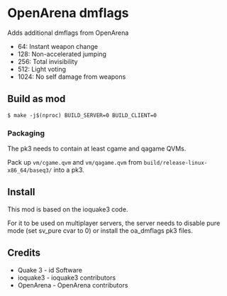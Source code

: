 # OpenArena dmflags

Adds additional dmflags from OpenArena

* 64: Instant weapon change
* 128: Non-accelerated jumping
* 256: Total invisibility
* 512: Light voting
* 1024: No self damage from weapons

## Build as mod

`$ make -j$(nproc) BUILD_SERVER=0 BUILD_CLIENT=0`

### Packaging

The pk3 needs to contain at least cgame and qagame QVMs.

Pack up `vm/cgame.qvm` and `vm/qagame.qvm` from `build/release-linux-x86_64/baseq3/` into a pk3.

## Install

This mod is based on the ioquake3 code.

For it to be used on multiplayer servers, the server needs to disable
pure mode (set sv_pure cvar to 0) or install the oa_dmflags pk3 files.

## Credits

* Quake 3 - id Software
* ioquake3 - ioquake3 contributors
* OpenArena - OpenArena contributors
